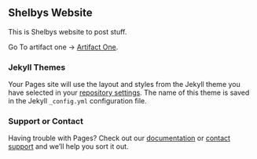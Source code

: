 ## Shelbys Website

This is Shelbys website to post stuff.

Go To artifact one -> [Artifact One](https://shelbysGitHub.github.io/ArtifactOne.md).


### Jekyll Themes

Your Pages site will use the layout and styles from the Jekyll theme you have selected in your [repository settings](https://github.com/shelbysGitHub/shelbysGitHub.github.io/settings/pages). The name of this theme is saved in the Jekyll `_config.yml` configuration file.

### Support or Contact

Having trouble with Pages? Check out our [documentation](https://docs.github.com/categories/github-pages-basics/) or [contact support](https://support.github.com/contact) and we’ll help you sort it out.
